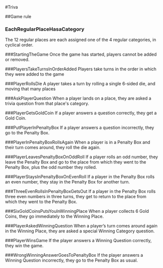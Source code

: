 #Triva

##Game rule

### EachRegularPlaceHasaCategory
The 12 regular places are each assigned one of the 4 regular categories, in cyclical order.

###StartingTheGame
Once the game has started, players cannot be added or removed.

###PlayersTakeTurnsInOrderAdded
Players take turns in the order in which they were added to the game

###PlayerRollsDie
A player takes a turn by rolling a single 6-sided die, and moving that many places

###AskPlayerQuestion
When a player lands on a place, they are asked a trivia question from that place's category.

###PlayerGetsGoldCoin
If a player answers a question correctly, they get a Gold Coin.

###PutPlayerInPenaltyBox
If a player answers a question incorrectly, they go to the Penalty Box.

###PlayerInPenaltyBoxRollsAgain
When a player is in a Penalty Box and their turn comes around, they roll the die again.

###PlayerLeavesPenaltyBoxOnOddRoll
If a player rolls an odd number, they leave the Penalty Box and go to the place from which they went to the Penalty Box, plus the odd number they rolled.

###PlayerStaysInPenaltyBoxOnEvenRoll
If a player in the Penalty Box rolls an even number, they stay in the Penalty Box for another turn.

###ThreeEvenRollsInPenaltyBoxGetsOut
If a player in the Penalty Box rolls three even numbers in three turns, they get to return to the place from which they went to the Penalty Box.

###SixGoldCoinsPutsYouInWinningPlace
When a player collects 6 Gold Coins, they go immediately to the Winning Place. 

###PlayerAskedWinningQuestion
When a player’s turn comes around again in the Winning Place, they are asked a special Winning Category question.

###PlayerWinsGame
If the player answers a Winning Question correctly, they win the game.

###WrongWinningAnswerGoesToPenaltyBox
If the player answers a Winning Question incorrectly, they go to the Penalty Box as usual.






